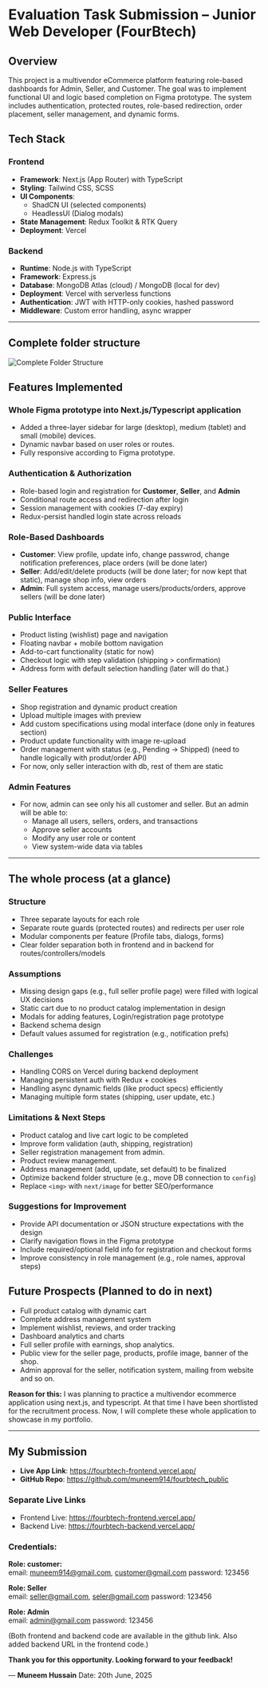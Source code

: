 # Evaluation Task Submission – Junior Web Developer (FourBtech)

## Overview

This project is a multivendor eCommerce platform featuring role-based dashboards for Admin, Seller, and Customer. The goal was to implement functional UI and logic based completion on Figma prototype. The system includes authentication, protected routes, role-based redirection, order placement, seller management, and dynamic forms.

##  Tech Stack

### Frontend
- **Framework**: Next.js (App Router) with TypeScript
- **Styling**: Tailwind CSS, SCSS
- **UI Components**:
  - ShadCN UI (selected components)
  - HeadlessUI (Dialog modals)
- **State Management**: Redux Toolkit & RTK Query
- **Deployment**: Vercel

### Backend
- **Runtime**: Node.js with TypeScript
- **Framework**: Express.js
- **Database**: MongoDB Atlas (cloud) / MongoDB (local for dev)
- **Deployment**: Vercel with serverless functions
- **Authentication**: JWT with HTTP-only cookies, hashed password
- **Middleware**: Custom error handling, async wrapper

---

## Complete folder structure
![Complete Folder Structure](https://raw.githubusercontent.com/muneem914/fourbtech_public/refs/heads/main/frontend/public/folder_structure.png)


## Features Implemented

###  Whole Figma prototype into Next.js/Typescript application
- Added a three-layer sidebar for large (desktop), medium (tablet) and small (mobile) devices.
- Dynamic navbar based on user roles or routes.
- Fully responsive according to Figma prototype.

###  Authentication & Authorization
- Role-based login and registration for **Customer**, **Seller**, and **Admin**
- Conditional route access and redirection after login
- Session management with cookies (7-day expiry)
- Redux-persist handled login state across reloads

###  Role-Based Dashboards
- **Customer**: View profile, update info, change passwrod, change notification preferences, place orders (will be done later)
- **Seller**: Add/edit/delete products (will be done later; for now kept that static), manage shop info, view orders
- **Admin**: Full system access, manage users/products/orders, approve sellers (will be done later)

###  Public Interface
- Product listing (wishlist) page and navigation
- Floating navbar + mobile bottom navigation
- Add-to-cart functionality (static for now)
- Checkout logic with step validation (shipping > confirmation)
- Address form with default selection handling (later will do that.)

###  Seller Features
- Shop registration and dynamic product creation
- Upload multiple images with preview
- Add custom specifications using modal interface (done only in features section)
- Product update functionality with image re-upload
- Order management with status (e.g., Pending → Shipped) (need to handle logically with produt/order API)
- For now, only seller interaction with db, rest of them are static

###  Admin Features
- For now, admin can see only his all customer and seller. But an admin will be able to:
	- Manage all users, sellers, orders, and transactions
	- Approve seller accounts 
	- Modify any user role or content
	- View system-wide data via tables

---

##  The whole process (at a glance)

### Structure
- Three separate layouts for each role
- Separate route guards (protected routes) and redirects per user role
- Modular components per feature (Profile tabs, dialogs, forms)
- Clear folder separation both in frontend and in backend for routes/controllers/models

### Assumptions
- Missing design gaps (e.g., full seller profile page) were filled with logical UX decisions
- Static cart due to no product catalog implementation in design
- Modals for adding features, Login/registration page prototype
- Backend schema design
- Default values assumed for registration (e.g., notification prefs)

### Challenges
- Handling CORS on Vercel during backend deployment
- Managing persistent auth with Redux + cookies
- Handling async dynamic fields (like product specs) efficiently
- Managing multiple form states (shipping, user update, etc.)

### Limitations & Next Steps
- Product catalog and live cart logic to be completed
- Improve form validation (auth, shipping, registration)
- Seller registration management from admin.
- Product review management.
- Address management (add, update, set default) to be finalized
- Optimize backend folder structure (e.g., move DB connection to `config`)
- Replace `<img>` with `next/image` for better SEO/performance



### Suggestions for Improvement

- Provide API documentation or JSON structure expectations with the design
- Clarify navigation flows in the Figma prototype
- Include required/optional field info for registration and checkout forms
- Improve consistency in role management (e.g., role names, approval steps)


## Future Prospects (Planned to do in next)
- Full product catalog with dynamic cart
- Complete address management system
- Implement wishlist, reviews, and order tracking
- Dashboard analytics and charts
- Full seller profile with earnings, shop analytics.
- Public view for the seller page, products, profile image, banner of the shop.
- Admin approval for the seller, notification system, mailing from website and so on.

**Reason for this:** 
I was planning to practice a multivendor ecommerce application using next.js, and typescript. At that time I have been shortlisted for the recruitment process. Now, I will complete these whole application to showcase in my portfolio.

---

## My Submission

- **Live App Link**: https://fourbtech-frontend.vercel.app/
- **GitHub Repo**: https://github.com/muneem914/fourbtech_public

###  Separate Live Links
- Frontend Live: https://fourbtech-frontend.vercel.app/
- Backend Live: https://fourbtech-backend.vercel.app/

### Credentials:

**Role: customer:**\
email: muneem914@gmail.com, customer@gmail.com
password: 123456

**Role: Seller**\
email: seller@gmail.com, seler@gmail.com
password: 123456

**Role: Admin**\
email: admin@gmail.com
password: 123456

(Both frontend and backend code are available in the github link. Also added backend URL in the frontend code.)

**Thank you for this opportunity. Looking forward to your feedback!**

— **Muneem Hussain**
		Date: 20th June, 2025
